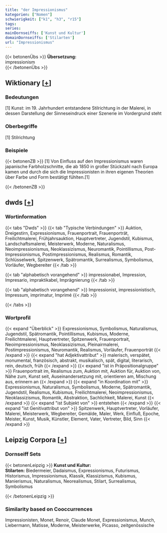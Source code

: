 ```yaml
---
title: "der Impressionismus"
kategorien: ["Nomen"]
schwierigkeit: ["k1", "h3", "r15"]
tags:
series:
mainDornseiffs: ['Kunst und Kultur']
domainDornseiffs: ['Stilarten']
url: "Impressionismus"
---
```


{{< betonenÜbs >}}
**Übersetzung:**  
impressionism  
{{< /betonenÜbs >}}

## Wiktionary [[+](https://de.wiktionary.org/wiki/Impressionismus)]

### Bedeutungen
[1] Kunst: im 19. Jahrhundert entstandene Stilrichtung in der Malerei, in dessen Darstellung der Sinneseindruck einer Szenerie im Vordergrund steht  

### Oberbegriffe
[1] Stilrichtung  

### Beispiele
{{< betonenZB >}}
[1] Von Einfluss auf den Impressionismus waren japanische Farbholzschnitte, die ab 1850 in großer Stückzahl nach Europa kamen und durch die sich die Impressionisten in ihren eigenen Theorien über Farbe und Form bestätigt fühlten.[1]  

{{< /betonenZB >}}


## dwds [[+](https://www.dwds.de/wb/Impressionismus)]

### Wortinformation
{{< tabs "Dwds" >}}
{{< tab "Typische Verbindungen" >}}
Auktion, Dreigestirn, Expressionismus, Frauenportrait, Frauenporträt, Freilichtmalerei, Frühjahrsauktion, Hauptvertreter, Jugendstil, Kubismus, Landschaftsmalerei, Meisterwerk, Moderne, Naturalismus, Neoimpressionismus, Neoklassizismus, Neuromantik, Pointillismus, Post-Impressionismus, Postimpressionismus, Realismus, Romantik, Schlüsselwerk, Spitzenwerk, Spätromantik, Surrealismus, Symbolismus, Vorläufer, Wegbereiter
{{< /tab >}}

{{< tab "alphabetisch vorangehend" >}}
impressionabel, Impression, Impresario, impraktikabel, Imprägnierung
{{< /tab >}}

{{< tab "alphabetisch vorangehend" >}}
Impressionist, impressionistisch, Impressum, imprimatur, Imprimé
{{< /tab >}}

{{< /tabs >}}

### Wortprofil
{{< expand "Überblick" >}} Expressionismus, Symbolismus, Naturalismus, Jugendstil, Spätromantik, Pointillismus, Kubismus, Moderne, Freilichtmalerei, Hauptvertreter, Spitzenwerk, Frauenportrait, Neoimpressionismus, Neoklassizismus, Pleinairmalerei, Postimpressionismus, Neuromantik, Realismus, Vorläufer, Frauenporträt {{< /expand >}}
{{< expand "hat Adjektivattribut" >}} malerisch, verspätet, monumental, französisch, abstrakt, musikalisch, spät, digital, literarisch, rein, deutsch, früh {{< /expand >}}
{{< expand "ist in Präpositionalgruppe" >}} Frauenportrait im, Realismus zum, Auktion mit, Auktion für, Auktion von, Nähe zum, Kunst seit, Auseinandersetzung mit, orientieren am, Mischung aus, erinnern an {{< /expand >}}
{{< expand "in Koordination mit" >}} Expressionismus, Naturalismus, Symbolismus, Moderne, Spätromantik, Jugendstil, Realismus, Kubismus, Freilichtmalerei, Neoimpressionismus, Neoklassizismus, Romantik, Abstraktion, Sachlichkeit, Malerei, Kunst {{< /expand >}}
{{< expand "ist Subjekt von" >}} entstehen {{< /expand >}}
{{< expand "ist Genitivattribut von" >}} Spitzenwerk, Hauptvertreter, Vorläufer, Malerei, Meisterwerk, Wegbereiter, Gemälde, Maler, Werk, Einfluß, Epoche, Meister, Kunst, Musik, Künstler, Element, Vater, Vertreter, Bild, Sinn {{< /expand >}}

## Leipzig Corpora [[+](https://corpora.uni-leipzig.de/en/res?word=Impressionismus&corpusId=deu_newscrawl-public_2018)]

### Dornseiff Sets
{{< betonenLeipzig >}}
**Kunst und Kultur:**  
**Stilarten:** Biedermeier, Dadaismus, Expressionismus, Futurismus, Historismus, Impressionismus, Klassik, Klassizismus, Kubismus, Manierismus, Naturalismus, Neorealismus, Stilart, Surrealismus, Symbolismus  

{{< /betonenLeipzig >}}

### Similarity based on Cooccurrences
Impressionisten, Monet, Renoir, Claude Monet, Expressionismus, Munch, Liebermann, Matisse, Moderne, Meisterwerke, Picasso, zeitgenössische

